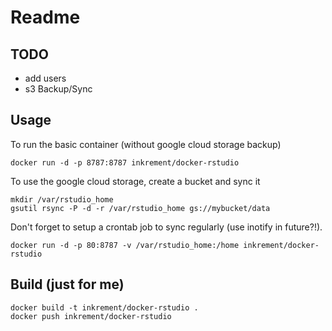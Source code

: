 # Readme

## TODO
 - add users
 - s3 Backup/Sync

## Usage

To run the basic container (without google cloud storage backup)
```
docker run -d -p 8787:8787 inkrement/docker-rstudio
```


To use the google cloud storage, create a bucket and sync it
```
mkdir /var/rstudio_home
gsutil rsync -P -d -r /var/rstudio_home gs://mybucket/data
```

Don't forget to setup a crontab job to sync regularly (use inotify in future?!).

```
docker run -d -p 80:8787 -v /var/rstudio_home:/home inkrement/docker-rstudio
```

## Build (just for me)
```
docker build -t inkrement/docker-rstudio .
docker push inkrement/docker-rstudio
```
